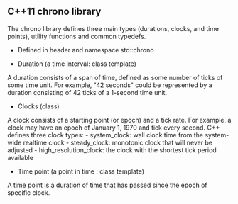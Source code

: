 ## C++11 chrono library
The chrono library defines three main types (durations, clocks, and time points), utility functions and common typedefs.
- Defined in header <chrono> and namespace std::chrono

- Duration (a time interval: class template)

A duration consists of a span of time, defined as some number of ticks of some time unit. For example, "42 seconds" could be represented by a duration consisting of 42 ticks of a 1-second time unit.

- Clocks (class)

A clock consists of a starting point (or epoch) and a tick rate. For example, a clock may have an epoch of January 1, 1970 and tick every second. C++ defines three clock types:
    -  system_clock: wall clock time from the system-wide realtime clock 
    -  steady_clock: monotonic clock that will never be adjusted 
    -  high_resolution_clock: the clock with the shortest tick period available 

- Time point (a point in time : class template)

A time point is a duration of time that has passed since the epoch of specific clock.

 

